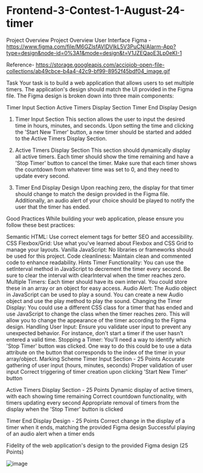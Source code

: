 ﻿# Frontend-3-Contest-1-August-24-timer

Project Overview
Project Overview
User Interface
Figma - https://www.figma.com/file/M6GZlsfAVlDVlkL5V3PuCN/Alarm-App?type=design&node-id=0%3A1&mode=design&t=V1JZEQaoE3Lp0eKI-1

Reference- https://storage.googleapis.com/acciojob-open-file-collections/ab49cbce-b4a4-42c9-bf99-8952f45bdf04_image.gif

Task
Your task is to build a web application that allows users to set multiple timers. The application's design should match the UI provided in the Figma file.
The Figma design is broken down into three main components:

Timer Input Section
Active Timers Display Section
Timer End Display Design

1. Timer Input Section
   This section allows the user to input the desired time in hours, minutes, and seconds. Upon setting the time and clicking the 'Start New Timer' button, a new timer should be started and added to the Active Timers Display Section.

2. Active Timers Display Section
   This section should dynamically display all active timers. Each timer should show the time remaining and have a 'Stop Timer' button to cancel the timer. Make sure that each timer shows the countdown from whatever time was set to 0, and they need to update every second.

3. Timer End Display Design
   Upon reaching zero, the display for that timer should change to match the design provided in the Figma file. Additionally, an audio alert of your choice should be played to notify the user that the timer has ended.

Good Practices
While building your web application, please ensure you follow these best practices:

Semantic HTML: Use correct element tags for better SEO and accessibility.
CSS Flexbox/Grid: Use what you've learned about Flexbox and CSS Grid to manage your layouts.
Vanilla JavaScript: No libraries or frameworks should be used for this project.
Code cleanliness: Maintain clean and commented code to enhance readability.
Hints
Timer Functionality: You can use the setInterval method in JavaScript to decrement the timer every second. Be sure to clear the interval with clearInterval when the timer reaches zero.
Multiple Timers: Each timer should have its own interval. You could store these in an array or an object for easy access.
Audio Alert: The Audio object in JavaScript can be used to play a sound. You can create a new Audio object and use the play method to play the sound.
Changing the Timer Display: You could use a different CSS class for a timer that has ended and use JavaScript to change the class when the timer reaches zero. This will allow you to change the appearance of the timer according to the Figma design.
Handling User Input: Ensure you validate user input to prevent any unexpected behavior. For instance, don't start a timer if the user hasn't entered a valid time.
Stopping a Timer: You'll need a way to identify which 'Stop Timer' button was clicked. One way to do this could be to use a data attribute on the button that corresponds to the index of the timer in your array/object.
Marking Scheme
Timer Input Section - 25 Points
Accurate gathering of user input (hours, minutes, seconds)
Proper validation of user input
Correct triggering of timer creation upon clicking 'Start New Timer' button

Active Timers Display Section - 25 Points
Dynamic display of active timers, with each showing time remaining
Correct countdown functionality, with timers updating every second
Appropriate removal of timers from the display when the 'Stop Timer' button is clicked

Timer End Display Design - 25 Points
Correct change in the display of a timer when it ends, matching the provided Figma design
Successful playing of an audio alert when a timer ends

Fidelity of the web application's design to the provided Figma design (25 Points)

![image](https://github.com/user-attachments/assets/bbb03391-97d8-421b-910b-01b78e58bc3d)




